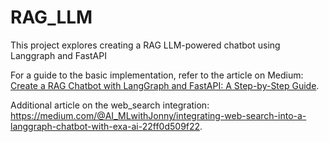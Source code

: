 # RAG_LLM

This project explores creating a RAG LLM-powered chatbot using Langgraph and FastAPI

For a guide to the basic implementation, refer to the article on Medium: [Create a RAG Chatbot with LangGraph and FastAPI: A Step-by-Step Guide](https://medium.com/@AI_MLwithJonny/create-a-rag-chatbot-with-langgraph-and-fastapi-a-step-by-step-guide-4c2fbc33ed46).

Additional article on the web_search integration: https://medium.com/@AI_MLwithJonny/integrating-web-search-into-a-langgraph-chatbot-with-exa-ai-22ff0d509f22.

